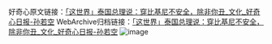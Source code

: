 好奇心原文链接：[「这世界」泰国总理说：穿比基尼不安全，除非你丑_文化_好奇心日报-孙若空](https://www.qdaily.com/articles/2469.html)
WebArchive归档链接：[「这世界」泰国总理说：穿比基尼不安全，除非你丑_文化_好奇心日报-孙若空](http://web.archive.org/web/20170619065025/http://www.qdaily.com:80/articles/2469.html)
![image](http://ww3.sinaimg.cn/large/007d5XDply1g3vc4eykv4j30u044ab29)